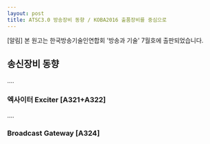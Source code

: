 ```yaml
---
layout: post
title: ATSC3.0 방송장비 동향 / KOBA2016 출품장비를 중심으로 
---
```


[알림] 본 원고는 한국방송기술인연합회 '방송과 기술' 7월호에 출판되었습니다.

## 송신장비 동향


....

### 엑사이터 Exciter [A321+A322]

....


### Broadcast Gateway [A324]
